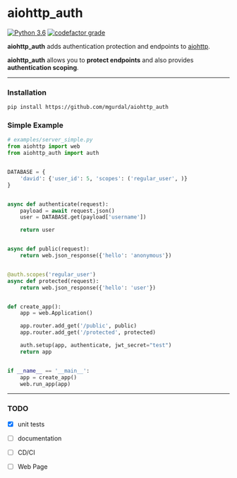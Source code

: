 # aiohttp_auth

[![Python 3.6](https://img.shields.io/badge/python-3.6-brightgreen.svg?style=flat-square)](https://www.python.org/downloads/release/python-360?style=flat-square)
[![codefactor grade](https://www.codefactor.io/repository/github/mgurdal/aiohttp_auth/badge?style=flat-square)](https://www.codefactor.io/repository/github/mgurdal/aiohttp_auth/badge?style=flat-square)


**aiohttp_auth** adds authentication protection and endpoints to [aiohttp](https://github.com/aio-libs/aiohttp). 

**aiohttp_auth** allows you to **protect endpoints** and also provides **authentication scoping**.

------

### Installation
```bash
pip install https://github.com/mgurdal/aiohttp_auth
```

### Simple Example
```python
# examples/server_simple.py
from aiohttp import web
from aiohttp_auth import auth


DATABASE = {
    'david': {'user_id': 5, 'scopes': ('regular_user', )}
}


async def authenticate(request):
    payload = await request.json()
    user = DATABASE.get(payload['username'])

    return user


async def public(request):
    return web.json_response({'hello': 'anonymous'})


@auth.scopes('regular_user')
async def protected(request):
    return web.json_response({'hello': 'user'})


def create_app():
    app = web.Application()

    app.router.add_get('/public', public)
    app.router.add_get('/protected', protected)

    auth.setup(app, authenticate, jwt_secret="test")
    return app


if __name__ == '__main__':
    app = create_app()
    web.run_app(app)

```
----
### TODO

- [X] unit tests
- [ ] documentation
- [ ] CD/CI
- [ ] Web Page



